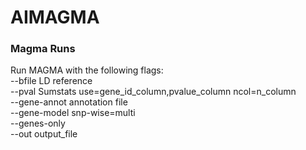 # AIMAGMA
### Magma Runs
Run MAGMA with the following flags:    
--bfile LD reference   
--pval Sumstats use=gene_id_column,pvalue_column ncol=n_column  
--gene-annot annotation file  
--gene-model snp-wise=multi  
--genes-only  
--out output_file  
